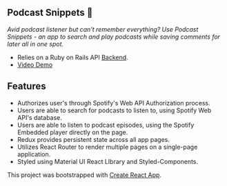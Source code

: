 ## Podcast Snippets :microphone:
*Avid podcast listener but can't remember everything? Use Podcast Snippets - an app to search and play podcasts while saving comments for later all in one spot.*
  * Relies on a Ruby on Rails API [Backend](https://github.com/joannaylin/podcast-snippets-api).
  * [Video Demo](https://www.youtube.com/watch?v=tIwFceONeP8)

## Features
  * Authorizes user's through Spotify's Web API Authorization process.
  * Users are able to search for podcasts to listen to, using Spotify Web API's database.
  * Users are able to listen to podcast episodes, using the Spotify Embedded player directly on the page. 
  * Redux provides persistent state across all app pages.
  * Utilizes React Router to render multiple pages on a single-page application.
  * Styled using Material UI React LIbrary and Styled-Components.
  
  
This project was bootstrapped with [Create React App](https://github.com/facebook/create-react-app).
